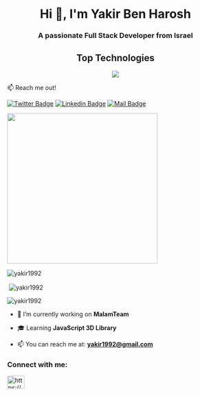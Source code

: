<h1 align="center">Hi 👋, I'm Yakir Ben Harosh</h1>
<h3 align="center">A passionate Full Stack Developer from Israel</h3>
<h2 align="center"> Top Technologies </h2>
<p align="center" dir="auto">
  <a href="https://skillicons.dev" rel="nofollow">
<img src="https://camo.githubusercontent.com/39f8cdac5f73e564af4a29263fa5f02a07c40cb5feecbd8f1effdd0eba8136e0/68747470733a2f2f736b696c6c69636f6e732e6465762f69636f6e733f693d6a732c74732c68746d6c2c6373732c6e6f64656a732c72656163742c6769742c7673636f6465267065726c696e653d34" data-canonical-src="https://skillicons.dev/icons?i=js,ts,html,css,nodejs,react,git,vscode&amp;perline=4"">
  </a>
    </p>
 
:mailbox: Reach me out!

[![Twitter Badge](https://img.shields.io/badge/-@yakir1992-1ca0f1?style=flat&labelColor=1ca0f1&logo=twitter&logoColor=white&link=https://twitter.com/yakir1992)](https://twitter.com/yakir1992)  [![Linkedin Badge](https://img.shields.io/badge/-yakir1992-0e76a8?style=flat&labelColor=0e76a8&logo=linkedin&logoColor=white)](https://www.linkedin.com/in/yakir1992/)  [![Mail Badge](https://img.shields.io/badge/-yakir1992-c0392b?style=flat&labelColor=c0392b&logo=gmail&logoColor=white)](mailto:yakir1992@gmail.com)
<!--  -->

<img width="350" align="center" src="[https://camo.githubusercontent.com/257458d59b5539d2b44375a032974913371af56bced44f9e6187bbbc4d685287/68747470733a2f2f6769746875622d726561646d652d73746174732e76657263656c2e6170702f6170692f746f702d6c616e67732f3f757365726e616d653d6f722d79616d26686964653d632532422532422c63253233267468656d653d636f62616c74266c616e67735f636f756e743d35266c61796f75743d636f6d70616374" data-canonical-src="https://github-readme-stats.vercel.app/api/top-langs/?username=or-yam&amp;hide=c%2B%2B,c%23&amp;theme=cobalt&amp;langs_count=5&amp;layout=compact](https://github-readme-stats.vercel.app/api/top-langs?username=yakir1992&show_icons=true&locale=en&layout=compact)" style="max-width: 100%;">

<!--      -->
 <p><img align="center" src="https://github-readme-stats.vercel.app/api/top-langs?username=yakir1992&show_icons=true&locale=en&layout=compact" alt="yakir1992" /></p>
    
<p>&nbsp;<img align="center" src="https://github-readme-stats.vercel.app/api?username=yakir1992&show_icons=true&locale=en" alt="yakir1992" /></p>

<p align="left"> <img src="https://komarev.com/ghpvc/?username=yakir1992&label=Profile%20views&color=0e75b6&style=flat" alt="yakir1992" /> </p>

- 🔭 I’m currently working on **MalamTeam**

- :mortar_board: Learning **JavaScript 3D Library**

- 📫 You can reach me at: **yakir1992@gmail.com**



<h3 align="left">Connect with me:</h3>
<p align="left">
<a href="https://www.linkedin.com/in/yakir1992/" target="blank"><img align="center" src="https://raw.githubusercontent.com/rahuldkjain/github-profile-readme-generator/master/src/images/icons/Social/linked-in-alt.svg" alt="https://www.linkedin.com/in/yakir1992/" height="30" width="40" /></a>
</p>






